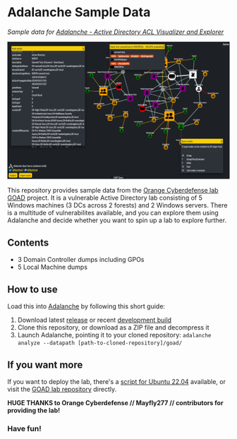 # Adalanche Sample Data

*Sample data for [Adalanche - Active Directory ACL Visualizer and Explorer](https://github.com/lkarlslund/Adalanche)*

![Adalanche screenshot](images/screenshot.png)

This repository provides sample data from the [Orange Cyberdefense lab GOAD](https://github.com/Orange-Cyberdefense/GOAD) project. It is a vulnerable Active Directory lab consisting of 5 Windows machines (3 DCs across 2 forests) and 2 Windows servers. There is a multitude of vulnerabilites available, and you can explore them using Adalanche and decide whether you want to spin up a lab to explore further.

## Contents

- 3 Domain Controller dumps including GPOs
- 5 Local Machine dumps

## How to use

Load this into [Adalanche](https://github.com/lkarlslund/Adalanche) by following this short guide:

1. Download latest [release](https://github.com/lkarlslund/Adalanche/releases/latest) or recent [development build](https://github.com/lkarlslund/Adalanche/releases/tag/devbuild)
2. Clone this repository, or download as a ZIP file and decompress it
3. Launch Adalanche, pointing it to your cloned repository: ```adalanche analyze --datapath [path-to-cloned-repository]/goad/```

## If you want more

If you want to deploy the lab, there's a [script for Ubuntu 22.04](https://github.com/lkarlslund/deploy-goad) available, or visit the [GOAD lab repository](https://github.com/Orange-Cyberdefense/GOAD) directly.

__HUGE THANKS to Orange Cyberdefense // Mayfly277 // contributors for providing the lab!__

### Have fun!
